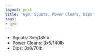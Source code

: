 ```yaml
---
layout: post
title: 'Gym: Squats, Power Cleans, Dips'
tags:
- gym
---
```


- Squats: 3x5/185lb
- Power Cleans: 3x5/140lb
- Dips: 3x8/70lb
